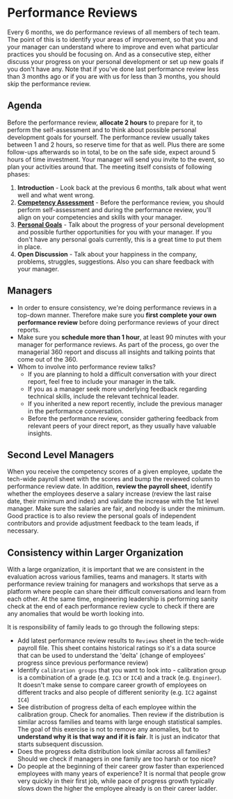 # Performance Reviews

Every 6 months, we do performance reviews of all members of tech team. The point of this is to identify your areas of improvement, so that you and your manager can understand where to improve and even what particular practices you should be focusing on. And as a consecutive step, either discuss your progress on your personal development or set up new goals if you don't have any. Note that if you've done last performance review less than 3 months ago or if you are with us for less than 3 months, you should skip the performance review.

## Agenda

Before the performance review, **allocate 2 hours** to prepare for it, to perform the self-assessment and to think about possible personal development goals for yourself. The performance review usually takes between 1 and 2 hours, so reserve time for that as well. Plus there are some follow-ups afterwards so in total, to be on the safe side, expect around 5 hours of time investment. Your manager will send you invite to the event, so plan your activities around that. The meeting itself consists of following phases:

1. **Introduction** - Look back at the previous 6 months, talk about what went well and what went wrong.
1. **[Competency Assessment](competency-assessment.md)** - Before the performance review, you should perform self-assessment and during the performance review, you'll align on your competencies and skills with your manager.
1. **[Personal Goals](personal-goals.md)** - Talk about the progress of your personal development and possible further opportunities for you with your manager. If you don't have any personal goals currently, this is a great time to put them in place.
1. **Open Discussion** - Talk about your happiness in the company, problems, struggles, suggestions. Also you can share feedback with your manager.

## Managers

- In order to ensure consistency, we're doing performance reviews in a top-down manner. Therefore make sure you **first complete your own performance review** before doing performance reviews of your direct reports.
- Make sure you **schedule more than 1 hour**, at least 90 minutes with your manager for performance reviews. As part of the process, go over the managerial 360 report and discuss all insights and talking points that come out of the 360.
- Whom to involve into performance review talks?
  - If you are planning to hold a difficult conversation with your direct report, feel free to include your manager in the talk.
  - If you as a manager seek more underlying feedback regarding technical skills, include the relevant technical leader.
  - If you inherited a new report recently, include the previous manager in the performance conversation.
  - Before the performance review, consider gathering feedback from relevant peers of your direct report, as they usually have valuable insights.

## Second Level Managers

When you receive the competency scores of a given employee, update the tech-wide payroll sheet with the scores and bump the reviewed column to performance review date. In addition, **review the payroll sheet**, identify whether the employees deserve a salary increase (review the last raise date, their minimum and index) and validate the increase with the 1st level manager. Make sure the salaries are fair, and nobody is under the minimum. Good practice is to also review the personal goals of independent contributors and provide adjustment feedback to the team leads, if necessary.

## Consistency within Larger Organization

With a large organization, it is important that we are consistent in the evaluation across various families, teams and managers. It starts with performance review training for managers and workshops that serve as a platform where people can share their difficult conversations and learn from each other. At the same time, engineering leadership is performing sanity check at the end of each performance review cycle to check if there are any anomalies that would be worth looking into. 

It is responsibility of family leads to go through the following steps:
- Add latest performance review results to `Reviews` sheet in the tech-wide payroll file. This sheet contains historical ratings so it's a data source that can be used to understand the 'delta' (change of employees' progress since previous performance review)
- Identify `calibration groups` that you want to look into - calibration group is a combination of a grade (e.g. `IC3` or `IC4`) and a track (e.g. `Engineer`). It doesn't make sense to compare career growth of employees on different tracks and also people of different seniority (e.g. `IC2` against `IC4`)
 - See distribution of progress delta of each employee within the calibration group. Check for anomalies. Then review if the distribution is similar across families and teams with large enough statistical samples. The goal of this exercise is not to remove any anomalies, but to **understand why it is that way and if it is fair**. It is just an indicator that starts subsequent discussion.
 - Does the progress delta distribution look similar across all families? Should we check if managers in one family are too harsh or too nice?
 - Do people at the beginning of their career grow faster than experienced employees with many years of experience? It is normal that people grow very quickly in their first job, while pace of progress growth typically slows down the higher the employee already is on their career ladder.
  

